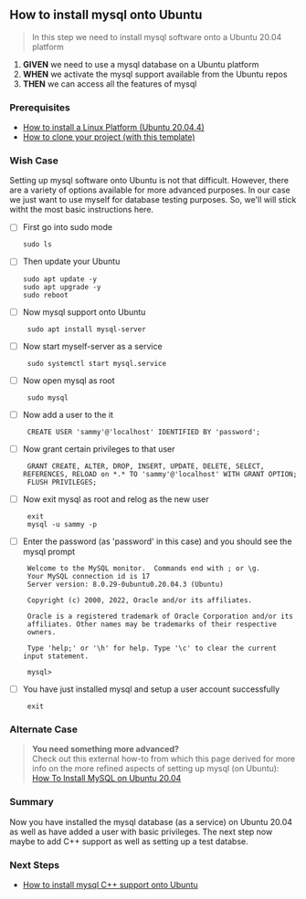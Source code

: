 


## How to install mysql onto Ubuntu
> In this step we need to install mysql software onto a Ubuntu 20.04 platform

 1. **GIVEN** we need to use a mysql database on a Ubuntu platform
 2. **WHEN** we activate the mysql support available from the Ubuntu repos
 3. **THEN** we can access all the features of mysql

### Prerequisites
  - [How to install a Linux Platform (Ubuntu 20.04.4)](https://github.com/perriera/extras_oci/blob/dev/docs/UBUNTU.md)
  - [How to clone your project (with this template)](https://github.com/perriera/extras_oci/blob/dev/docs/CLONE.md)

 
### Wish Case
Setting up mysql software onto Ubuntu is not that difficult. However, there are a variety of options available for more advanced purposes. In our case we just want to use myself for database testing purposes. So, we'll will stick witht the most basic instructions here.

  - [ ] First go into sudo mode

		sudo ls

  - [ ] Then update your Ubuntu
	
		sudo apt update -y
		sudo apt upgrade -y
		sudo reboot
	
 - [ ] Now mysql support onto Ubuntu

		sudo apt install mysql-server

 - [ ] Now start myself-server as a service

		sudo systemctl start mysql.service

 - [ ] Now open mysql as root 

		sudo mysql
		
 - [ ] Now add a user to the it
		
		CREATE USER 'sammy'@'localhost' IDENTIFIED BY 'password';

 - [ ] Now grant certain privileges to that user

		GRANT CREATE, ALTER, DROP, INSERT, UPDATE, DELETE, SELECT, REFERENCES, RELOAD on *.* TO 'sammy'@'localhost' WITH GRANT OPTION;
		FLUSH PRIVILEGES;

 - [ ] Now exit mysql as root and relog as the new user

		exit
		mysql -u sammy -p

 - [ ] Enter the password (as 'password' in this case) and you should see the mysql prompt

		Welcome to the MySQL monitor.  Commands end with ; or \g.
		Your MySQL connection id is 17
		Server version: 8.0.29-0ubuntu0.20.04.3 (Ubuntu)

		Copyright (c) 2000, 2022, Oracle and/or its affiliates.

		Oracle is a registered trademark of Oracle Corporation and/or its
		affiliates. Other names may be trademarks of their respective
		owners.

		Type 'help;' or '\h' for help. Type '\c' to clear the current input statement.

		mysql> 

 - [ ] You have just installed mysql and setup a user account successfully

		exit
	

### Alternate Case 
> **You need something more advanced?** </br>
>	Check out this external how-to from which this page derived for more info on the more refined aspects of setting up mysql (on Ubuntu):
[How To Install MySQL on Ubuntu 20.04](https://www.digitalocean.com/community/tutorials/how-to-install-mysql-on-ubuntu-20-04)

### Summary 
Now you have installed the mysql database (as a service) on Ubuntu 20.04 as well as have added a user with basic privileges. The next step now maybe to add C++ support as well as setting up a test databse.

### Next Steps
 - [How to install mysql C++ support onto Ubuntu](https://github.com/perriera/extras_oci/blob/dev/docs/mysql/CPP.md)


